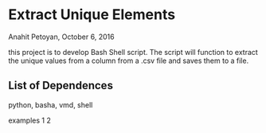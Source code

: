 # Extract Unique Elements
Anahit Petoyan, October 6, 2016

this project is to develop Bash Shell script.
The script will function to extract the unique values from  a column from a .csv file and saves 
them to a file.

## List of Dependences
python, basha, vmd, shell

examples
1
2
